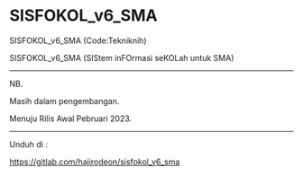 # SISFOKOL_v6_SMA

SISFOKOL_v6_SMA (Code:Tekniknih)  

SISFOKOL_v6_SMA (SIStem inFOrmasi seKOLah untuk SMA)  

---


NB. 

Masih dalam pengembangan. 

Menuju Rilis Awal Pebruari 2023.


---

Unduh di : 

https://gitlab.com/hajirodeon/sisfokol_v6_sma
